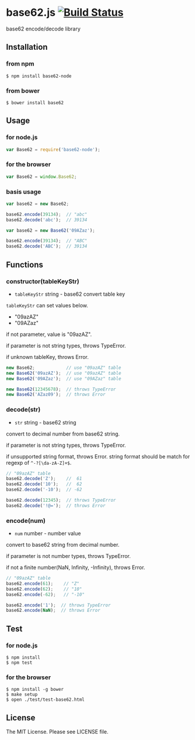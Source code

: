 # base62.js [![Build Status](https://travis-ci.org/sasaplus1/base62.js.png)](https://travis-ci.org/sasaplus1/base62.js)

base62 encode/decode library

## Installation

### from npm

    $ npm install base62-node

### from bower

    $ bower install base62

## Usage

### for node.js

``` js
var Base62 = require('base62-node');
```

### for the browser

``` js
var Base62 = window.Base62;
```

### basis usage

``` js
var base62 = new Base62;

base62.encode(39134);  // "abc"
base62.decode('abc');  // 39134
```

``` js
var base62 = new Base62('09AZaz');

base62.encode(39134);  // "ABC"
base62.decode('ABC');  // 39134
```

## Functions

### constructor(tableKeyStr)

* `tableKeyStr` string - base62 convert table key

`tableKeyStr` can set values below.

* "09azAZ"
* "09AZaz"

if not parameter, value is "09azAZ".

if parameter is not string types, throws TypeError.

if unknown tableKey, throws Error.

``` js
new Base62;            // use "09azAZ" table
new Base62('09azAZ');  // use "09azAZ" table
new Base62('09AZaz');  // use "09AZaz" table

new Base62(12345678);  // throws TypeError
new Base62('AZaz09');  // throws Error
```

### decode(str)

* `str` string - base62 string

convert to decimal number from base62 string.

if parameter is not string types, throws TypeError.

if unsupported string format, throws Error.
string format should be match for regexp of `^-?[\da-zA-Z]+$`.

``` js
// "09azAZ" table
base62.decode('Z');    //  61
base62.decode('10');   //  62
base62.decode('-10');  // -62

base62.decode(12345);  // throws TypeError
base62.decode('!@=');  // throws Error
```

### encode(num)

* `num` number - number value

convert to base62 string from decimal number.

if parameter is not number types, throws TypeError.

if not a finite number(NaN, Infinity, -Infinity), throws Error.

``` js
// "09azAZ" table
base62.encode(61);    // "Z"
base62.encode(62);    // "10"
base62.encode(-62);   // "-10"

base62.encode('1');  // throws TypeError
base62.encode(NaN);  // throws Error
```

## Test

### for node.js

    $ npm install
    $ npm test

### for the browser

    $ npm install -g bower
    $ make setup
    $ open ./test/test-base62.html

## License

The MIT License. Please see LICENSE file.
